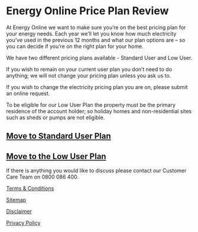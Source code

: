 # Energy Online Price Plan Review
At Energy Online we want to make sure you’re on the best pricing plan for your energy needs. Each year we’ll let you know how much electricity you’ve used in the previous 12 months and what our plan options are – so you can decide if you’re on the right plan for your home.

We have two different pricing plans available - Standard User and Low User.

If you wish to remain on your current user plan you don’t need to do anything; we will not change your pricing plan unless you ask us to.

If you wish to change the electricity pricing plan you are on, please submit an online request.

To be eligible for our Low User Plan the property must be the primary residence of the account holder; so holiday homes and non-residential sites such as sheds or pumps are not eligible.

## [Move to Standard User Plan](http://www.energyonline.co.nz/home/join_us/move_to_standard_user_plan)

## [Move to the Low User Plan](http://www.energyonline.co.nz/home/join_us/move_to_low_user_plan)

If there is anything you would like to discuss please contact our Customer Care Team on 0800 086 400.






[Terms & Conditions](http://www.energyonline.co.nz/terms)

[Sitemap](http://www.energyonline.co.nz/home/site_map)

[Disclaimer](http://www.energyonline.co.nz/home/site_map/disclaimer)

[Privacy Policy](http://www.energyonline.co.nz/home/site_map/privacy_policy)


